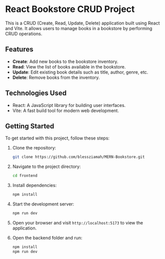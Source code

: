 # React Bookstore CRUD Project

This is a CRUD (Create, Read, Update, Delete) application built using React and Vite. It allows users to manage books in a bookstore by performing CRUD operations.

## Features

- **Create**: Add new books to the bookstore inventory.
- **Read**: View the list of books available in the bookstore.
- **Update**: Edit existing book details such as title, author, genre, etc.
- **Delete**: Remove books from the inventory.

## Technologies Used

- React: A JavaScript library for building user interfaces.
- Vite: A fast build tool for modern web development.

## Getting Started

To get started with this project, follow these steps:

1. Clone the repository:

   ```bash
   git clone https://github.com/blessziamah/MERN-Bookstore.git
   ```

2. Navigate to the project directory:

   ```bash
   cd frontend
   ```

3. Install dependencies:

   ```bash
   npm install
   ```

4. Start the development server:

   ```bash
   npm run dev
   ```

5. Open your browser and visit `http://localhost:5173` to view the application.

6. Open the backend folder and run:
   ```bash
   npm install
   npm run dev
   ```
